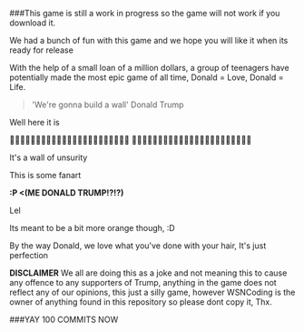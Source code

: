 ###This game is still a work in progress so the game will not work if you download it.

We had a bunch of fun with this game and we hope you will like it when its ready for release

With the help of a small loan of a million dollars, a group of teenagers have potentially
made the most epic game of all time, Donald = Love, Donald = Life.


> 'We're gonna build a wall'
>Donald Trump

Well here it is

𒿑𒿑𒿑𒿑𒿑𒿑𒿑𒿑𒿑𒿑𒿑𒿑𒿑𒿑𒿑𒿑𒿑𒿑𒿑𒿑𒿑𒿑𒿑
𒿑𒿑𒿑𒿑𒿑𒿑𒿑𒿑𒿑𒿑𒿑𒿑𒿑𒿑𒿑𒿑𒿑𒿑𒿑𒿑𒿑𒿑𒿑

It's a wall of unsurity

This is some fanart

**\:P <(ME DONALD TRUMP!?!?)**


Lel

Its meant to be a bit more orange though, :D

By the way Donald, we love what you've done with your hair, It's just perfection      
      
   **DISCLAIMER** 
   We all are doing this as a joke and not meaning this to cause any offence to
   any supporters of Trump, anything in the game does not reflect any 
   of our opinions, this just a silly game, however WSNCoding is the owner of anything
   found in this repository so please dont copy it, Thx.




###YAY 100 COMMITS NOW
